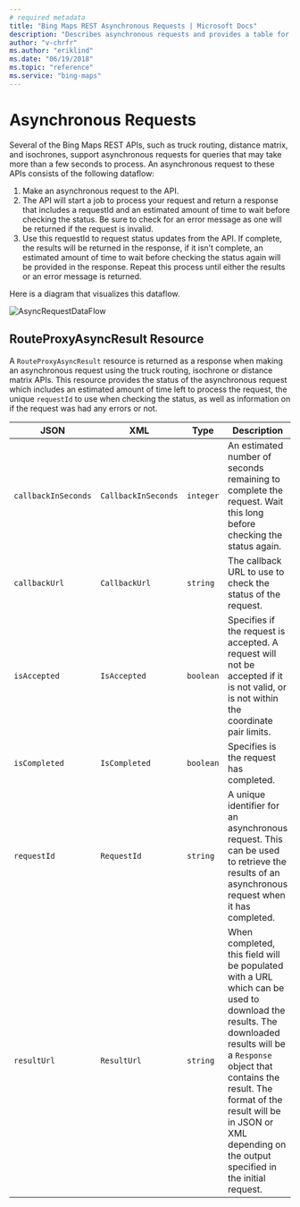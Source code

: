 ```yaml
---
# required metadata
title: "Bing Maps REST Asynchronous Requests | Microsoft Docs"
description: "Describes asynchronous requests and provides a table for RouteProxyAsyncResult resource that gives a description and type for JSON and XML fields."
author: "v-chrfr"
ms.author: "eriklind"
ms.date: "06/19/2018"
ms.topic: "reference"
ms.service: "bing-maps"
---
```

# Asynchronous Requests

Several of the Bing Maps REST APIs, such as truck routing, distance matrix, and isochrones, support asynchronous requests for queries that may take more than a few seconds to process. An asynchronous request to these APIs consists of the following dataflow:

1. Make an asynchronous request to the API.
2. The API will start a job to process your request and return a response that includes a requestId and an estimated amount of time to wait before checking the status. Be sure to check for an error message as one will be returned if the request is invalid.
3. Use this requestId to request status updates from the API. If complete, the results will be returned in the response, if it isn’t complete, an estimated amount of time to wait before checking the status again will be provided in the response. Repeat this process until either the results or an error message is returned.

Here is a diagram that visualizes this dataflow.

![AsyncRequestDataFlow](../media/bmrest-asyncrequestdataflow.png)

## RouteProxyAsyncResult Resource

A `RouteProxyAsyncResult` resource is returned as a response when making an asynchronous request using the truck routing, isochrone or distance matrix APIs. This resource provides the status of the asynchronous request which includes an estimated amount of time left to process the request, the unique `requestId` to use when checking the status, as well as information on if the request was had any errors or not.

| JSON              | XML               | Type    | Description   |
|-------------------|-------------------|---------|---------------|
| `callbackInSeconds` | `CallbackInSeconds` | `integer` | An estimated number of seconds remaining to complete the request. Wait this long before checking the status again. |
| `callbackUrl`       | `CallbackUrl`       | `string`  | The callback URL to use to check the status of the request. |
| `isAccepted`        | `IsAccepted`        | `boolean` | Specifies if the request is accepted. A request will not be accepted if it is not valid, or is not within the coordinate pair limits. |
| `isCompleted`       | `IsCompleted`       | `boolean` | Specifies is the request has completed. |
| `requestId`         | `RequestId`         | `string`  | A unique identifier for an asynchronous request. This can be used to retrieve the results of an asynchronous request when it has completed. |
| `resultUrl`         | `ResultUrl`         | `string` | When completed, this field will be populated with a URL which can be used to download the results. The downloaded results will be a `Response` object that contains the result. The format of the result will be in JSON or XML depending on the output specified in the initial request. |